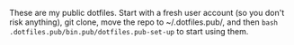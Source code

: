 These are my public dotfiles. Start with a fresh user account (so you don't risk
anything), git clone, move the repo to ~/.dotfiles.pub/, and then ```bash .dotfiles.pub/bin.pub/dotfiles.pub-set-up``` to start using them.
